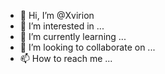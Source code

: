 - 👋 Hi, I’m @Xvirion
- 👀 I’m interested in ...
- 🌱 I’m currently learning ...
- 💞️ I’m looking to collaborate on ...
- 📫 How to reach me ...

<!---
Xvirion/Xvirion is a ✨ special ✨ repository because its `README.md` (this file) appears on your GitHub profile.
You can click the Preview link to take a look at your changes.
--->
